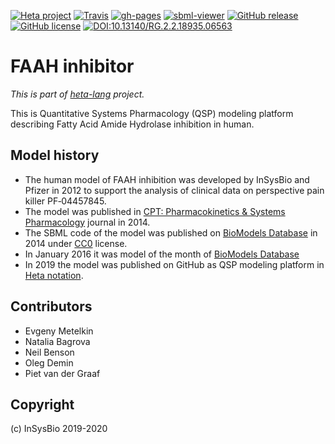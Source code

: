[![Heta project](https://img.shields.io/badge/%CD%B1-Heta_project-blue)](https://hetalang.github.io/)
[![Travis](https://travis-ci.org/insysbio/faah-inhibitor.svg?branch=master)](https://travis-ci.org/insysbio/faah-inhibitor)
[![gh-pages](https://img.shields.io/badge/gh.pages-ready-blue.svg)](https://insysbio.github.io/faah-inhibitor/)
[![sbml-viewer](https://img.shields.io/badge/SbmlViewer-ready-blue.svg)](http://sv.insysbio.com/online/?https://insysbio.github.io/faah-inhibitor/sbml.xml)
[![GitHub release](https://img.shields.io/github/release/insysbio/faah-inhibitor.svg)](https://github.com/insysbio/faah-inhibitor/releases/)
[![GitHub license](https://img.shields.io/github/license/insysbio/faah-inhibitor.svg)](https://github.com/insysbio/faah-inhibitor/blob/master/LICENSE)
[![DOI:10.13140/RG.2.2.18935.06563](https://zenodo.org/badge/DOI/10.1038/psp.2013.72.svg)](https://doi.org/10.1038/psp.2013.72)

# FAAH inhibitor

*This is part of [heta-lang](https://hetalang.github.io/) project.*

This is Quantitative Systems Pharmacology (QSP) modeling platform describing Fatty Acid Amide Hydrolase inhibition in human.

## Model history

- The human model of FAAH inhibition was developed by InSysBio and Pfizer in 2012 to support the analysis of clinical data on perspective pain killer PF‐04457845.
- The model was published in [CPT: Pharmacokinetics & Systems Pharmacology](https://ascpt.onlinelibrary.wiley.com/doi/full/10.1038/psp.2013.72) journal in 2014.
- The SBML code of the model was published on [BioModels Database](https://www.ebi.ac.uk/biomodels/BIOMD0000000512) in 2014 under [CC0](http://creativecommons.org/publicdomain/zero/1.0/) license.
- In January 2016 it was model of the month of [BioModels Database](https://www.ebi.ac.uk/biomodels/content/model-of-the-month?year=2016&month=01)
- In 2019 the model was published on GitHub as QSP modeling platform in [Heta notation](https://insysbio.github.io/heta-lang/).

## Contributors

- Evgeny Metelkin
- Natalia Bagrova
- Neil Benson
- Oleg Demin
- Piet van der Graaf

## Copyright

(c) InSysBio 2019-2020
